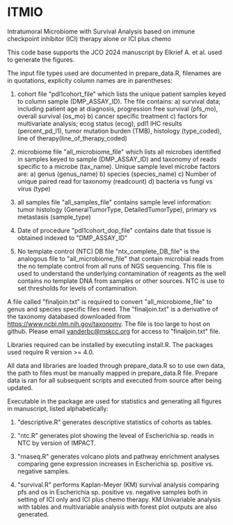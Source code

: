 # ITMIO
Intratumoral Microbiome with Survival Analysis based on immune checkpoint inhibitor (ICI) therapy alone or ICI plus chemo

This code base supports the JCO 2024 manuscript by Elkrief A. et al. used to generate the figures.

The input file types used are documented in prepare_data.R, filenames are in quotations, explicity column names are in parentheses:

1. cohort file "pdl1cohort_file" which lists the unique patient samples keyed to column sample (DMP_ASSAY_ID). The file contains: a) survival data; including patient age at diagnosis, progression free survival (pfs_mo), overall survival (os_mo) b) cancer specific treatment c) factors for multivariate analysis; ecog status (ecog), pdl1 IHC results (percent_pd_l1), tumor mutation burden (TMB), histology (type_coded), line of therapy(line_of_therapy_coded)

2. microbiome file "all_microbiome_file" which lists all microbes identified in samples keyed to sample (DMP_ASSAY_ID) and taxonomy of reads specific to a microbe (tax_name). Unique sample level microbe factors are: a) genus (genus_name) b) species (species_name) c) Number of unique paired read for taxonomy (readcount) d) bacteria vs fungi vs virus (type)

3. all samples file "all_samples_file" contains sample level information: tumor histology (GeneralTumorType, DetailedTumorType), primary vs metastasis (sample_type)

4. Date of procedure "pdl1cohort_dop_file" contains date that tissue is obtained indexed to "DMP_ASSAY_ID"

5. No template control (NTC) DB file "ntx_complete_DB_file" is the analogous file to "all_microbiome_file" that contain microbial reads from the no template control from all runs of NGS sequencing. This file is used to understand the underlying contamination of reagents as the well contains no template DNA from samples or other sources. NTC is use to set thresholds for levels of contamination.

A file called "finaljoin.txt" is required to convert "all_microbiome_file" to genus and species specific files need. The "finaljoin.txt" is a derivative of the taxonomy databased downloaded from https://www.ncbi.nlm.nih.gov/taxonomy. The file is too large to host on github. Please email vanderbc@mskcc.org for access to "finaljoin.txt" file.

Libraries required can be installed by executiing install.R. The packages used require R version >= 4.0.

All data and libraries are loaded through prepare_data.R so to use own data, the path to files must be manually mapped in prepare_data.R file. Prepare data is ran for all subsequent scripts and executed from source after being updated.

Executable in the package are used for statistics and generating all figures in manuscript, listed alphabetically:

1. "descriptive.R" generates descriptive statistics of cohorts as tables.

2. "ntc.R" generates plot showing the leveal of Escherichia sp. reads in NTC by version of IMPACT.

3. "rnaseq.R" generates volcano plots and pathway enrichment analyses comparing gene expression increases in Escherichia sp. positive vs. negative samples.

4. "survival.R" performs Kaplan-Meyer (KM) survival analysis comparing pfs and os in Escherichia sp. positive vs. negative samples both in setting of ICI only and ICI plus chemo therapy. KM Univariable analysis with tables and multivariable analysis with forest plot outputs are also generated.
